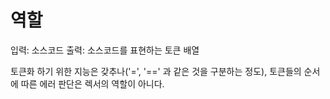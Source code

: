 # 역할
입력: 소스코드
출력: 소스코드를 표현하는 토큰 배열

토큰화 하기 위한 지능은 갖추나('=', '==' 과 같은 것을 구분하는 정도),
토큰들의 순서에 따른 에러 판단은 렉서의 역할이 아니다.